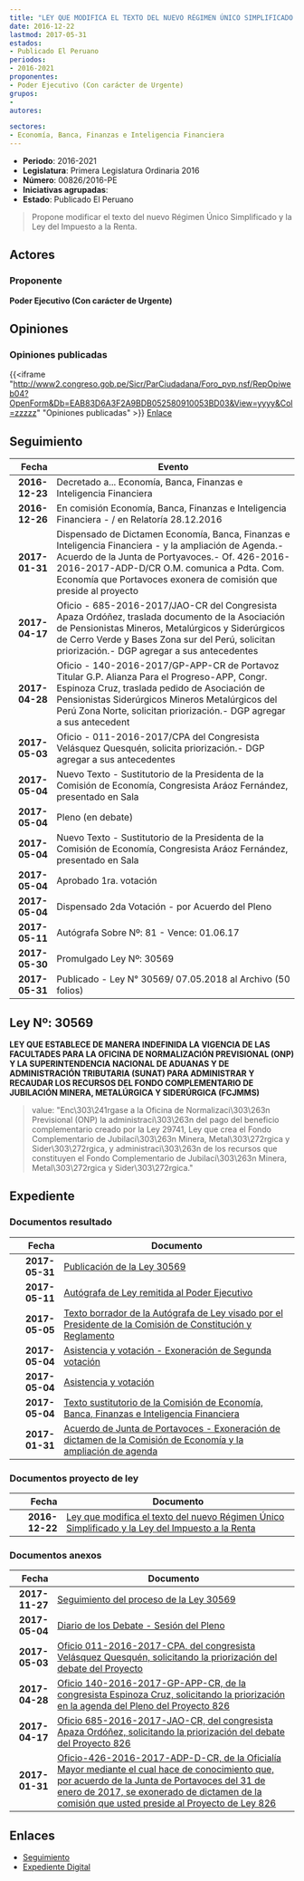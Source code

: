```yaml
---
title: "LEY QUE MODIFICA EL TEXTO DEL NUEVO RÉGIMEN ÚNICO SIMPLIFICADO Y LA LEY DEL IMPUESTO A LA RENTA"
date: 2016-12-22
lastmod: 2017-05-31
estados:
- Publicado El Peruano
periodos:
- 2016-2021
proponentes:
- Poder Ejecutivo (Con carácter de Urgente)
grupos:
- 
autores:

sectores:
- Economía, Banca, Finanzas e Inteligencia Financiera
---
```

- **Periodo**: 2016-2021
- **Legislatura**: Primera Legislatura Ordinaria 2016
- **Número**: 00826/2016-PE
- **Iniciativas agrupadas**: 
- **Estado**: Publicado El Peruano

> Propone modificar el texto del nuevo Régimen Único Simplificado y la Ley del Impuesto a la Renta.


## Actores

### Proponente

**Poder Ejecutivo (Con carácter de Urgente)**

## Opiniones

### Opiniones publicadas

{{<iframe "http://www2.congreso.gob.pe/Sicr/ParCiudadana/Foro_pvp.nsf/RepOpiweb04?OpenForm&Db=EAB83D6A3F2A9BDB052580910053BD03&View=yyyy&Col=zzzzz" "Opiniones publicadas" >}}
[Enlace](http://www2.congreso.gob.pe/Sicr/ParCiudadana/Foro_pvp.nsf/RepOpiweb04?OpenForm&Db=EAB83D6A3F2A9BDB052580910053BD03&View=yyyy&Col=zzzzz)


## Seguimiento

| Fecha | Evento |
|------:|--------|
| **2016-12-23** | Decretado a... Economía, Banca, Finanzas e Inteligencia Financiera |
| **2016-12-26** | En comisión Economía, Banca, Finanzas e Inteligencia Financiera - / en Relatoría 28.12.2016 |
| **2017-01-31** | Dispensado de Dictamen Economía, Banca, Finanzas e Inteligencia Financiera - y la ampliación de Agenda.-Acuerdo de la Junta de Portyavoces.- Of. 426-2016-2016-2017-ADP-D/CR O.M. comunica a Pdta. Com. Economía que Portavoces exonera de comisión que preside al proyecto |
| **2017-04-17** | Oficio - 685-2016-2017/JAO-CR del Congresista Apaza Ordóñez, traslada documento de la Asociación de Pensionistas Mineros, Metalúrgicos y Siderúrgicos de Cerro Verde y Bases Zona sur del Perú, solicitan priorización.- DGP agregar a sus antecedentes |
| **2017-04-28** | Oficio - 140-2016-2017/GP-APP-CR de Portavoz Titular G.P. Alianza Para el Progreso-APP, Congr. Espinoza Cruz, traslada pedido de Asociación de Pensionistas Siderúrgicos Mineros Metalúrgicos del Perú Zona Norte, solicitan priorización.- DGP agregar a sus antecedent |
| **2017-05-03** | Oficio - 011-2016-2017/CPA del Congresista Velásquez Quesquén, solicita priorización.- DGP agregar a sus antecedentes |
| **2017-05-04** | Nuevo Texto - Sustitutorio de la Presidenta de la Comisión de Economía, Congresista Aráoz Fernández, presentado en Sala |
| **2017-05-04** | Pleno (en debate) |
| **2017-05-04** | Nuevo Texto - Sustitutorio de la Presidenta de la Comisión de Economía, Congresista Aráoz Fernández, presentado en Sala |
| **2017-05-04** | Aprobado 1ra. votación |
| **2017-05-04** | Dispensado 2da Votación - por Acuerdo del Pleno |
| **2017-05-11** | Autógrafa Sobre Nº: 81 - Vence: 01.06.17 |
| **2017-05-30** | Promulgado Ley Nº: 30569 |
| **2017-05-31** | Publicado - Ley N° 30569/ 07.05.2018 al Archivo (50 folios) |

## Ley Nº: 30569

**LEY QUE ESTABLECE DE MANERA INDEFINIDA LA VIGENCIA DE LAS FACULTADES PARA LA OFICINA DE NORMALIZACIÓN PREVISIONAL (ONP) Y LA SUPERINTENDENCIA NACIONAL DE ADUANAS Y DE ADMINISTRACIÓN TRIBUTARIA (SUNAT) PARA ADMINISTRAR Y RECAUDAR LOS RECURSOS DEL FONDO COMPLEMENTARIO DE JUBILACIÓN MINERA, METALÚRGICA Y SIDERÚRGICA (FCJMMS)**

> value: "Enc\303\241rgase a la Oficina de Normalizaci\303\263n Previsional (ONP) la administraci\303\263n del pago del beneficio complementario creado por la Ley 29741, Ley que crea el Fondo Complementario de Jubilaci\303\263n Minera, Metal\303\272rgica y Sider\303\272rgica, y administraci\303\263n de los recursos que constituyen el Fondo Complementario de Jubilaci\303\263n Minera, Metal\303\272rgica y Sider\303\272rgica."


## Expediente

### Documentos resultado

| Fecha | Documento |
|------:|-----------|
| **2017-05-31** | [Publicación de la Ley 30569](http://www.leyes.congreso.gob.pe/Documentos/2016_2021/ADLP/Normas_Legales/30569-LEY.pdf) |
| **2017-05-11** | [Autógrafa de Ley remitida al Poder Ejecutivo](http://www.leyes.congreso.gob.pe/Documentos/2016_2021/Autografas/Ley_y_de_Resolucion_Legislativa/AU0082620170511.pdf) |
| **2017-05-05** | [Texto borrador de la Autógrafa de Ley visado por el Presidente de la Comisión de Constitución y Reglamento](http://www.leyes.congreso.gob.pe/Documentos/2016_2021/Texto_Borrador_de_Autografa/BAU0082620170505.pdf) |
| **2017-05-04** | [Asistencia y votación - Exoneración de Segunda votación](http://www.leyes.congreso.gob.pe/Documentos/2016_2021/Asistencia_y_Votacion/Proyectos_de_Ley/Exoneracion_de_Segunda_Votacion/ESV0082620170504.pdf) |
| **2017-05-04** | [Asistencia y votación](http://www.leyes.congreso.gob.pe/Documentos/2016_2021/Asistencia_y_Votacion/Proyectos_de_Ley/AV0082620170504.pdf) |
| **2017-05-04** | [Texto sustitutorio de la Comisión de Economía, Banca, Finanzas e Inteligencia Financiera](http://www.leyes.congreso.gob.pe/Documentos/2016_2021/Texto_Sustitutorio/Proyectos_de_Ley/TS0082620170504..pdf) |
| **2017-01-31** | [Acuerdo de Junta de Portavoces - Exoneración de dictamen de la Comisión de Economía y la ampliación de agenda](http://www.leyes.congreso.gob.pe/Documentos/2016_2021/Acuerdos/Junta_Portavoces/AJP0082620170131.pdf) |

### Documentos proyecto de ley

| Fecha | Documento |
|------:|-----------|
| **2016-12-22** | [Ley que modifica el texto del nuevo Régimen Único Simplificado y la Ley del Impuesto a la Renta](http://www.leyes.congreso.gob.pe/Documentos/2016_2021/Proyectos_de_Ley_y_de_Resoluciones_Legislativas/PL0082620161222..pdf) |

### Documentos anexos

| Fecha | Documento |
|------:|-----------|
| **2017-11-27** | [Seguimiento del proceso de la Ley 30569](http://www.leyes.congreso.gob.pe/Documentos/2016_2021/Seguimiento_de_Proyectos_de_Ley/00826PL20171127.pdf) |
| **2017-05-04** | [Diario de los Debate - Sesión del Pleno](http://www.leyes.congreso.gob.pe/Documentos/2016_2021/ADLP/Diario_Debates/30569_DD.pdf) |
| **2017-05-03** | [Oficio 011-2016-2017-CPA, del congresista Velásquez Quesquén, solicitando la priorización del debate del Proyecto](http://www.leyes.congreso.gob.pe/Documentos/2016_2021/Oficios/Congresistas/OFICIO-011-2016-2017-CPA.pdf) |
| **2017-04-28** | [Oficio 140-2016-2017-GP-APP-CR, de la congresista Espinoza Cruz, solicitando la priorización en la agenda del Pleno del Proyecto 826](http://www.leyes.congreso.gob.pe/Documentos/2016_2021/Oficios/Grupos_Parlamentarios/OFICIO-140-2016-2017-GP-APP-CR.pdf) |
| **2017-04-17** | [Oficio 685-2016-2017-JAO-CR, del congresista Apaza Ordóñez, solicitando la priorización del debate del Proyecto 826](http://www.leyes.congreso.gob.pe/Documentos/2016_2021/Oficios/Congresistas/OFICIO-685-2016-2017-JAO-CR.PDF) |
| **2017-01-31** | [Oficio-426-2016-2017-ADP-D-CR, de la Oficialía Mayor mediante el cual hace de conocimiento que, por acuerdo de la Junta de Portavoces del 31 de enero de 2017, se exonerado de dictamen de la comisión que usted preside al Proyecto de Ley 826](http://www.leyes.congreso.gob.pe/Documentos/2016_2021/Oficios/Oficialia_Mayor/OFICIO-426-2016-2017-ADP-D-CR.pdf) |

## Enlaces

- [Seguimiento](http://www2.congreso.gob.pe/Sicr/TraDocEstProc/CLProLey2016.nsf/f7fff46988ca05b1052578e100829cc7/c073d0ae26d57474052580910053b4f9?OpenDocument)
- [Expediente Digital](http://www2.congreso.gob.pe/Sicr/TraDocEstProc/Expvirt_2011.nsf/visbusqptramdoc1621/00826?opendocument)

